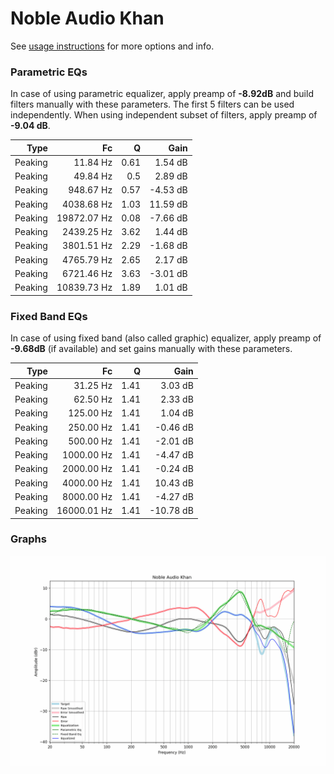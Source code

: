 # Noble Audio Khan
See [usage instructions](https://github.com/jaakkopasanen/AutoEq#usage) for more options and info.

### Parametric EQs
In case of using parametric equalizer, apply preamp of **-8.92dB** and build filters manually
with these parameters. The first 5 filters can be used independently.
When using independent subset of filters, apply preamp of **-9.04 dB**.

| Type    | Fc          |    Q | Gain     |
|--------:|------------:|-----:|---------:|
| Peaking | 11.84 Hz    | 0.61 | 1.54 dB  |
| Peaking | 49.84 Hz    | 0.5  | 2.89 dB  |
| Peaking | 948.67 Hz   | 0.57 | -4.53 dB |
| Peaking | 4038.68 Hz  | 1.03 | 11.59 dB |
| Peaking | 19872.07 Hz | 0.08 | -7.66 dB |
| Peaking | 2439.25 Hz  | 3.62 | 1.44 dB  |
| Peaking | 3801.51 Hz  | 2.29 | -1.68 dB |
| Peaking | 4765.79 Hz  | 2.65 | 2.17 dB  |
| Peaking | 6721.46 Hz  | 3.63 | -3.01 dB |
| Peaking | 10839.73 Hz | 1.89 | 1.01 dB  |

### Fixed Band EQs
In case of using fixed band (also called graphic) equalizer, apply preamp of **-9.68dB**
(if available) and set gains manually with these parameters.

| Type    | Fc          |    Q | Gain      |
|--------:|------------:|-----:|----------:|
| Peaking | 31.25 Hz    | 1.41 | 3.03 dB   |
| Peaking | 62.50 Hz    | 1.41 | 2.33 dB   |
| Peaking | 125.00 Hz   | 1.41 | 1.04 dB   |
| Peaking | 250.00 Hz   | 1.41 | -0.46 dB  |
| Peaking | 500.00 Hz   | 1.41 | -2.01 dB  |
| Peaking | 1000.00 Hz  | 1.41 | -4.47 dB  |
| Peaking | 2000.00 Hz  | 1.41 | -0.24 dB  |
| Peaking | 4000.00 Hz  | 1.41 | 10.43 dB  |
| Peaking | 8000.00 Hz  | 1.41 | -4.27 dB  |
| Peaking | 16000.01 Hz | 1.41 | -10.78 dB |

### Graphs
![](./Noble%20Audio%20Khan.png)